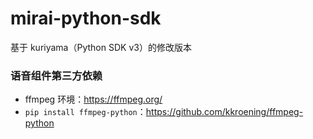 # mirai-python-sdk
基于 kuriyama（Python SDK v3）的修改版本

### 语音组件第三方依赖
- ffmpeg 环境：https://ffmpeg.org/
- `pip install ffmpeg-python`：https://github.com/kkroening/ffmpeg-python
